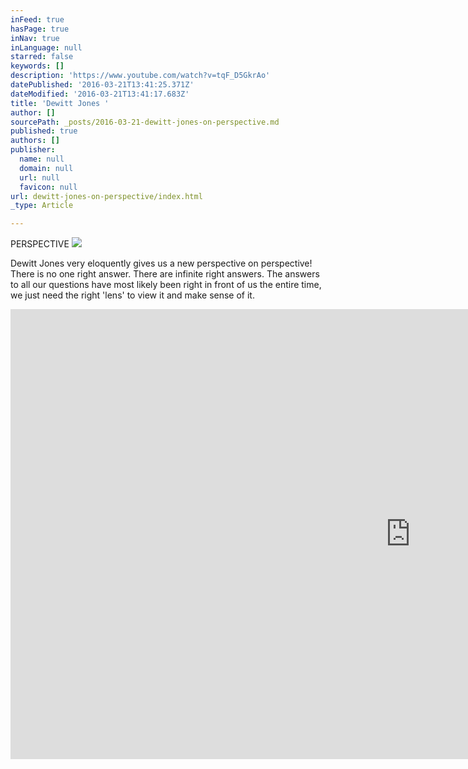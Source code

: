 ```yaml
---
inFeed: true
hasPage: true
inNav: true
inLanguage: null
starred: false
keywords: []
description: 'https://www.youtube.com/watch?v=tqF_D5GkrAo'
datePublished: '2016-03-21T13:41:25.371Z'
dateModified: '2016-03-21T13:41:17.683Z'
title: 'Dewitt Jones '
author: []
sourcePath: _posts/2016-03-21-dewitt-jones-on-perspective.md
published: true
authors: []
publisher:
  name: null
  domain: null
  url: null
  favicon: null
url: dewitt-jones-on-perspective/index.html
_type: Article

---
```

PERSPECTIVE
![](https://the-grid-user-content.s3-us-west-2.amazonaws.com/e614148b-c08a-4e74-8978-c5c16f4c461a.jpg)

Dewitt Jones very eloquently gives us a new perspective on perspective! There is no one right answer. There are infinite right answers. The answers to all our questions have most likely been right in front of us the entire time, we just need the right 'lens' to view it and make sense of it.

<iframe width="1280" height="720" src="https://www.youtube.com/embed/tqF_D5GkrAo" frameborder="0" allowfullscreen="" style=""></iframe>
